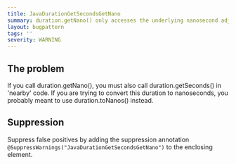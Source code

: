 ```yaml
---
title: JavaDurationGetSecondsGetNano
summary: duration.getNano() only accesses the underlying nanosecond adjustment from the whole second.
layout: bugpattern
tags: ''
severity: WARNING
---
```


<!--
*** AUTO-GENERATED, DO NOT MODIFY ***
To make changes, edit the @BugPattern annotation or the explanation in docs/bugpattern.
-->

## The problem
If you call duration.getNano(), you must also call duration.getSeconds() in 'nearby' code. If you are trying to convert this duration to nanoseconds, you probably meant to use duration.toNanos() instead.

## Suppression
Suppress false positives by adding the suppression annotation `@SuppressWarnings("JavaDurationGetSecondsGetNano")` to the enclosing element.
